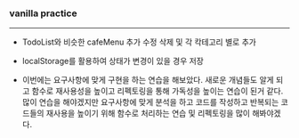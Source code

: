 ### vanilla practice

---

- TodoList와 비슷한 cafeMenu 추가 수정 삭제 및 각 칵테고리 별로 추가
- localStorage를 활용하여 상태가 변경이 있을 경우 저장

- 이번에는 요구사항에 맞게 구현을 하는 연습을 해보았다. 새로운 개념들도 알게 되고 함수로 재사용성을 높이고 리펙토링을 통해 가독성을 높이는 연습이 된거 같다. 많이 연습을 해야겠지만 요구사항에 맞게 분석을 하고 코드를 작성하고 반복되는 코드들의 재사용을 높이기 위해 함수로 처리하는 연습 및 리펙토링을 많이 해봐야겠다.
